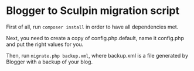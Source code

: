 # Blogger to Sculpin migration script

First of all, run `composer install` in order to have all dependencies met.

Next, you need to create a copy of config.php.default, name it config.php and put the right values for you.

Then, run `migrate.php backup.xml`, where backup.xml is a file generated by Blogger with a backup of your blog.
